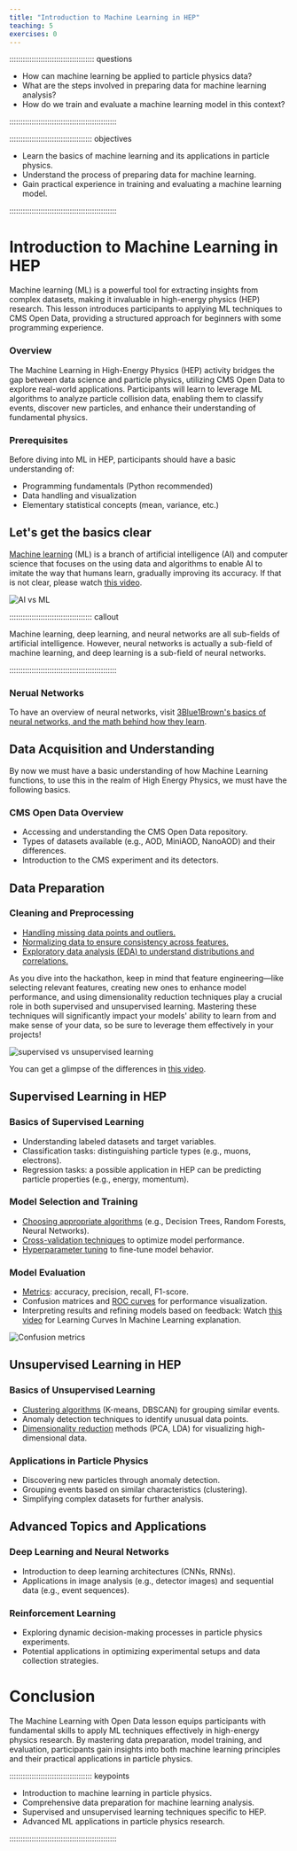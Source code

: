 ```yaml
---
title: "Introduction to Machine Learning in HEP"
teaching: 5
exercises: 0
---
```


:::::::::::::::::::::::::::::::::::::: questions 

- How can machine learning be applied to particle physics data?
- What are the steps involved in preparing data for machine learning analysis?
- How do we train and evaluate a machine learning model in this context?

::::::::::::::::::::::::::::::::::::::::::::::::

::::::::::::::::::::::::::::::::::::: objectives

- Learn the basics of machine learning and its applications in particle physics.
- Understand the process of preparing data for machine learning.
- Gain practical experience in training and evaluating a machine learning model.

::::::::::::::::::::::::::::::::::::::::::::::::

# Introduction to Machine Learning in HEP 

Machine learning (ML) is a powerful tool for extracting insights from complex datasets, making it invaluable in high-energy physics (HEP) research. This lesson introduces participants to applying ML techniques to CMS Open Data, providing a structured approach for beginners with some programming experience.

### Overview

The Machine Learning in High-Energy Physics (HEP) activity bridges the gap between data science and particle physics, utilizing CMS Open Data to explore real-world applications. Participants will learn to leverage ML algorithms to analyze particle collision data, enabling them to classify events, discover new particles, and enhance their understanding of fundamental physics.

### Prerequisites

Before diving into ML in HEP, participants should have a basic understanding of:
- Programming fundamentals (Python recommended)
- Data handling and visualization
- Elementary statistical concepts (mean, variance, etc.)

## Let's get the basics clear 

[Machine learning](https://www.ibm.com/topics/machine-learning) (ML) is a branch of artificial intelligence (AI) and computer science that focuses on the using data and algorithms to enable AI to imitate the way that humans learn, gradually improving its accuracy. If that is not clear, please watch [this video](https://www.youtube.com/watch?v=4RixMPF4xis).

![AI vs ML](../fig/ml-vs-ai.png)

::::::::::::::::::::::::::::::::::::: callout 

Machine learning, deep learning, and neural networks are all sub-fields of artificial intelligence. However, neural networks is actually a sub-field of machine learning, and deep learning is a sub-field of neural networks.

::::::::::::::::::::::::::::::::::::::::::::::::


### Nerual Networks

To have an overview of neural networks, visit [3Blue1Brown's basics of neural networks, and the math behind how they learn](https://www.3blue1brown.com/lessons/neural-networks).

## Data Acquisition and Understanding

By now we must have a basic understanding of how Machine Learning functions, to use this in the realm of High Energy Physics, we must have the following basics.

### CMS Open Data Overview
- Accessing and understanding the CMS Open Data repository.
- Types of datasets available (e.g., AOD, MiniAOD, NanoAOD) and their differences.
- Introduction to the CMS experiment and its detectors.

## Data Preparation

### Cleaning and Preprocessing
- [Handling missing data points and outliers.](https://levelup.gitconnected.com/handling-missing-data-and-outliers-in-machine-learning-challenges-and-solutions-c02b1be2ca36)
- [Normalizing data to ensure consistency across features.](https://www.markovml.com/blog/normalization-in-machine-learning#)
- [Exploratory data analysis (EDA) to understand distributions and correlations.](https://medium.com/@avicsebooks/ml-part-7-introduction-to-exploratory-data-analysis-eda-8b781adfce51)

As you dive into the hackathon, keep in mind that feature engineering—like selecting relevant features, creating new ones to enhance model performance, and using dimensionality reduction techniques play a crucial role in both supervised and unsupervised learning. Mastering these techniques will significantly impact your models' ability to learn from and make sense of your data, so be sure to leverage them effectively in your projects!

![supervised vs unsupervised learning](../fig/s-vs-us.png)

You can get a glimpse of the differences in [this video](https://www.youtube.com/watch?v=rHeaoaiBM6Y).

## Supervised Learning in HEP

### Basics of Supervised Learning
- Understanding labeled datasets and target variables.
- Classification tasks: distinguishing particle types (e.g., muons, electrons).
- Regression tasks: a possible application in HEP can be predicting particle properties (e.g., energy, momentum).

### Model Selection and Training
- [Choosing appropriate algorithms](https://www.simplilearn.com/10-algorithms-machine-learning-engineers-need-to-know-article) (e.g., Decision Trees, Random Forests, Neural Networks).
- [Cross-validation techniques](https://www.turing.com/kb/different-types-of-cross-validations-in-machine-learning-and-their-explanations) to optimize model performance.
- [Hyperparameter tuning](https://cloud.google.com/vertex-ai/docs/training/hyperparameter-tuning-overview) to fine-tune model behavior.

### Model Evaluation
- [Metrics](https://towardsdatascience.com/metrics-to-evaluate-your-machine-learning-algorithm-f10ba6e38234): accuracy, precision, recall, F1-score.
- Confusion matrices and [ROC curves](https://developers.google.com/machine-learning/crash-course/classification/roc-and-auc) for performance visualization.
- Interpreting results and refining models based on feedback: Watch [this video](https://www.youtube.com/watch?v=nt5DwCuYY5c&t) for Learning Curves In Machine Learning explanation.

![Confusion metrics](../fig/metrics.png)

## Unsupervised Learning in HEP

### Basics of Unsupervised Learning
- [Clustering algorithms](https://cloud.google.com/discover/what-is-unsupervised-learning?hl=en#) (K-means, DBSCAN) for grouping similar events.
- Anomaly detection techniques to identify unusual data points.
- [Dimensionality reduction](https://www.ibm.com/topics/dimensionality-reduction) methods (PCA, LDA) for visualizing high-dimensional data.

### Applications in Particle Physics
- Discovering new particles through anomaly detection.
- Grouping events based on similar characteristics (clustering).
- Simplifying complex datasets for further analysis.

## Advanced Topics and Applications

### Deep Learning and Neural Networks
- Introduction to deep learning architectures (CNNs, RNNs).
- Applications in image analysis (e.g., detector images) and sequential data (e.g., event sequences).

### Reinforcement Learning
- Exploring dynamic decision-making processes in particle physics experiments.
- Potential applications in optimizing experimental setups and data collection strategies.

# Conclusion

The Machine Learning with Open Data lesson equips participants with fundamental skills to apply ML techniques effectively in high-energy physics research. By mastering data preparation, model training, and evaluation, participants gain insights into both machine learning principles and their practical applications in particle physics.

::::::::::::::::::::::::::::::::::::: keypoints 

- Introduction to machine learning in particle physics.
- Comprehensive data preparation for machine learning analysis.
- Supervised and unsupervised learning techniques specific to HEP.
- Advanced ML applications in particle physics research.

::::::::::::::::::::::::::::::::::::::::::::::::
